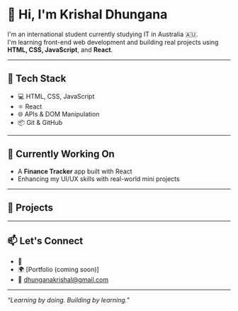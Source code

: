 # 👋 Hi, I'm Krishal Dhungana

I'm an international student currently studying IT in Australia 🇦🇺.  
I'm learning front-end web development and building real projects using **HTML, CSS, JavaScript**, and **React**.



---

## 🔧 Tech Stack

- 💻 HTML, CSS, JavaScript
- ⚛️ React 
- 🌐 APIs & DOM Manipulation
- 📦 Git & GitHub

---

## 🧠 Currently Working On

- A **Finance Tracker** app built with React
- Enhancing my UI/UX skills with real-world mini projects

---

## 📂 Projects



---

## 📫 Let's Connect

- 💼 
- 🌍 [Portfolio (coming soon)]
- 📧 dhunganakrishal@gmail.com

---

_“Learning by doing. Building by learning.”_

